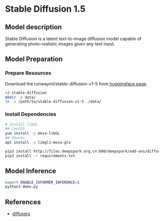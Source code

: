 # Stable Diffusion 1.5

## Model description

Stable Diffusion is a latent text-to-image diffusion model capable of generating photo-realistic images given any text input.

## Model Preparation

### Prepare Resources

Download the runwayml/stable-diffusion-v1-5 from [huggingface page](https://huggingface.co/runwayml/stable-diffusion-v1-5).

```bash
cd stable-diffusion
mkdir -p data/
ln -s /path/to/stable-diffusion-v1-5 ./data/
```

### Install Dependencies

```bash
# Install libGL
## CentOS
yum install -y mesa-libGL
## Ubuntu
apt install -y libgl1-mesa-glx

pip3 install http://files.deepspark.org.cn:880/deepspark/add-ons/diffusers-0.31.0-py3-none-any.whl
pip3 install -r requirements.txt
```

## Model Inference

```bash
export ENABLE_IXFORMER_INFERENCE=1
python3 demo.py
```

## References

- [diffusers](https://github.com/huggingface/diffusers)
